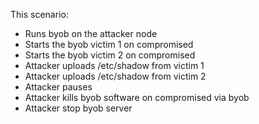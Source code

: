 This scenario:

- Runs byob on the attacker node
- Starts the byob victim 1 on compromised
- Starts the byob victim 2 on compromised
- Attacker uploads /etc/shadow from victim 1
- Attacker uploads /etc/shadow from victim 2
- Attacker pauses
- Attacker kills byob software on compromised via byob
- Attacker stop byob server

